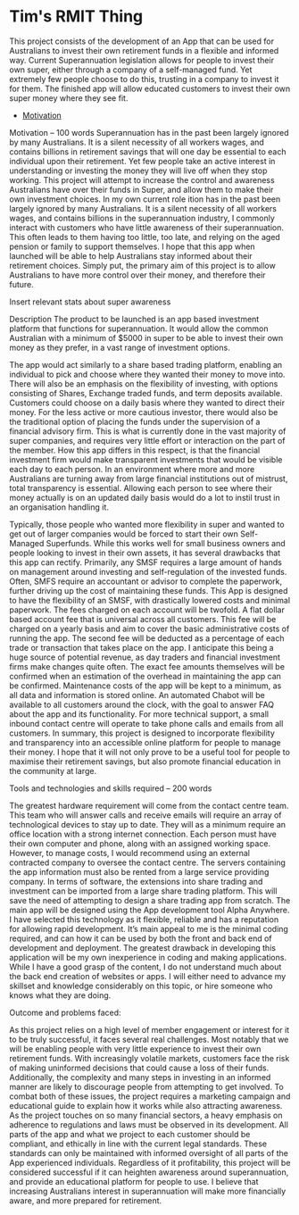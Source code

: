 
# Tim's RMIT Thing 
This project consists of the development of an App that can be used for Australians to invest their own retirement funds in a flexible and informed way. 
Current Superannuation legislation allows for people to invest their own super, either through a company of a self-managed fund. Yet extremely few people choose to do this, trusting in a company to invest it for them. The finished app will allow educated customers to invest their own super money where they see fit. 

 * [Motivation](/RMIT/motivation)


Motivation – 100 words
Superannuation has in the past been largely ignored by many Australians. It is a silent necessity of all workers wages, and contains billions in retirement savings that will one day be essential to each individual upon their retirement. Yet few people take an active interest in understanding or investing the money they will live off when they stop working. This project will attempt to increase the control and awareness Australians have over their funds in Super, and allow them to make their own investment choices. 
In my own current role ition has in the past been largely ignored by many Australians. It is a silent necessity of all workers wages, and contains billions in the superannuation industry, I commonly interact with customers who have little awareness of their superannuation. This often leads to them having too little, too late, and relying on the aged pension or family to support themselves. I hope that this app when launched will be able to help Australians stay informed about their retirement choices. 
Simply put, the primary aim of this project is to allow Australians to have more control over their money, and therefore their future. 

Insert relevant stats about super awareness 

Description 
The product to be launched is an app based investment platform that functions for superannuation. It would allow the common Australian with a minimum of $5000 in super to be able to invest their own money as they prefer, in a vast range of investment options. 

The app would act similarly to a share based trading platform, enabling an individual to pick and choose where they wanted their money to move into. There will also be an emphasis on the flexibility of investing, with options consisting of Shares, Exchange traded funds, and term deposits available. Customers could choose on a daily basis where they wanted to direct their money. 
For the less active or more cautious investor, there would also be the traditional option of placing the funds under the supervision of a financial advisory firm. This is what is currently done in the vast majority of super companies, and requires very little effort or interaction on the part of the member. How this app differs in this respect, is that the financial investment firm would make transparent investments that would be visible each day to each person. 
In an environment where more and more Australians are turning away from large financial institutions out of mistrust, total transparency is essential. Allowing each person to see where their money actually is on an updated daily basis would do a lot to instil trust in an organisation handling it. 

Typically, those people who wanted more flexibility in super and wanted to get out of larger companies would be forced to start their own Self-Managed Superfunds. While this works well for small business owners and people looking to invest in their own assets, it has several drawbacks that this app can rectify. Primarily, any SMSF requires a large amount of hands on management around investing and self-regulation of the invested funds. Often, SMFS require an accountant or advisor to complete the paperwork, further driving up the cost of maintaining these funds. This App is designed to have the flexibility of an SMSF, with drastically lowered costs and minimal paperwork. 
The fees charged on each account will be twofold. A flat dollar based account fee that is universal across all customers. This fee will be charged on a yearly basis and aim to cover the basic administrative costs of running the app. The second fee will be deducted as a percentage of each trade or transaction that takes place on the app. I anticipate this being a huge source of potential revenue, as day traders and financial investment firms make changes quite often. 
The exact fee amounts themselves will be confirmed when an estimation of the overhead in maintaining the app can be confirmed. 
Maintenance costs of the app will be kept to a minimum, as all data and information is stored online. 
An automated Chabot will be available to all customers around the clock, with the goal to answer FAQ about the app and its functionality. For more technical support, a small inbound contact centre will operate to take phone calls and emails from all customers.
In summary, this project is designed to incorporate flexibility and transparency into an accessible online platform for people to manage their money. I hope that it will not only prove to be a useful tool for people to maximise their retirement savings, but also promote financial education in the community at large. 

Tools and technologies and skills required – 200 words 

The greatest hardware requirement will come from the contact centre team. This team who will answer calls and receive emails will require an array of technological devices to stay up to date. They will as a minimum require an office location with a strong internet connection. Each person must have their own computer and phone, along with an assigned working space. However, to manage costs, I would recommend using an external contracted company to oversee the contact centre. The servers containing the app information must also be rented from a large service providing company. 
In terms of software, the extensions into share trading and investment can be imported from a large share trading platform. This will save the need of attempting to design a share trading app from scratch. The main app will be designed using the App development tool Alpha Anywhere. I have selected this technology as it flexible, reliable and has a reputation for allowing rapid development. It’s main appeal to me is the minimal coding required, and can how it can be used by both the front and back end of development and deployment. 
The greatest drawback in developing this application will be my own inexperience in coding and making applications. While I have a good grasp of the content, I do not understand much about the back end creation of websites or apps. I will either need to advance my skillset and knowledge considerably on this topic, or hire someone who knows what they are doing.  

Outcome and problems faced:

As this project relies on a high level of member engagement or interest for it to be truly successful, it faces several real challenges. Most notably that we will be enabling people with very little experience to invest their own retirement funds. With increasingly volatile markets, customers face the risk of making uninformed decisions that could cause a loss of their funds. Additionally, the complexity and many steps in investing in an informed manner are likely to discourage people from attempting to get involved. 
To combat both of these issues, the project requires a marketing campaign and educational guide to explain how it works while also attracting awareness. 
As the project touches on so many financial sectors, a heavy emphasis on adherence to regulations and laws must be observed in its development. All parts of the app and what we project to each customer should be compliant, and ethically in line with the current legal standards. These standards can only be maintained with informed oversight of all parts of the App experienced individuals. 
Regardless of it profitability, this project will be considered successful if it can heighten awareness around superannuation, and provide an educational platform for people to use. I believe that increasing Australians interest in superannuation will make more financially aware, and more prepared for retirement. 



